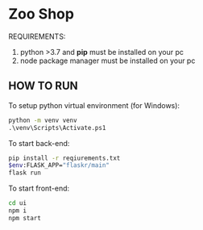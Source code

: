 # Zoo Shop

REQUIREMENTS:
1) python >3.7 and **pip** must be installed on your pc
2) node package manager must be installed on your pc

HOW TO RUN
-

To setup python virtual environment (for Windows):
```cmd
python -m venv venv
.\venv\Scripts\Activate.ps1
```

To start back-end:
```bash for windows
pip install -r reqiurements.txt
$env:FLASK_APP="flaskr/main"
flask run
```


To start front-end:
```bash for windows
cd ui
npm i
npm start
```
